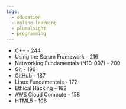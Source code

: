 ```yaml
---
tags:
  - education
  - online-learning
  - pluralsight
  - programming
---
```




- C++ - 244
- Using the Scrum Framework - 216
- Networking Fundamentals (N10-007) - 200
- Git - 196
- GitHub - 187
- Linux Fundamentals - 172
- Ethical Hacking - 162
- AWS Cloud Compute - 158
- HTML5 - 108
